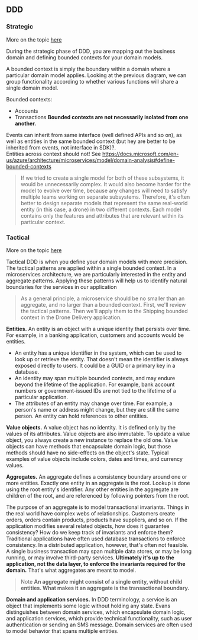 ## DDD

### Strategic

More on the topic [here](https://docs.microsoft.com/en-us/azure/architecture/microservices/model/domain-analysis)

During the strategic phase of DDD, you are mapping out the business domain and defining bounded contexts for your domain models.

A bounded context is simply the boundary within a domain where a particular domain model applies. Looking at the previous diagram, we can group functionality according to whether various functions will share a single domain model.

Bounded contexts:
* Accounts
* Transactions
**Bounded contexts are not necessarily isolated from one another.** 

Events can inherit from same interface (well defined APIs and so on), as well as entities in the same bounded context (but hey are better to be inherited from events, not interface in SDK)?.  
Entities across context should not!
See https://docs.microsoft.com/en-us/azure/architecture/microservices/model/domain-analysis#define-bounded-contexts 
> If we tried to create a single model for both of these subsystems, it would be unnecessarily complex. It would also become harder for the model to evolve over time, because any changes will need to satisfy multiple teams working on separate subsystems. Therefore, it's often better to design separate models that represent the same real-world entity (in this case, a drone) in two different contexts. Each model contains only the features and attributes that are relevant within its particular context.

### Tactical

More on the topic [here](https://docs.microsoft.com/en-us/azure/architecture/microservices/model/tactical-ddd)

Tactical DDD is when you define your domain models with more precision. The tactical patterns are applied within a single bounded context. In a microservices architecture, we are particularly interested in the entity and aggregate patterns. Applying these patterns will help us to identify natural boundaries for the services in our application

> As a general principle, a microservice should be no smaller than an aggregate, and no larger than a bounded context. First, we'll review the tactical patterns. Then we'll apply them to the Shipping bounded context in the Drone Delivery application.

**Entities.** An entity is an object with a unique identity that persists over time. For example, in a banking application, customers and accounts would be entities.
* An entity has a unique identifier in the system, which can be used to look up or retrieve the entity. That doesn't mean the identifier is always exposed directly to users. It could be a GUID or a primary key in a database.
* An identity may span multiple bounded contexts, and may endure beyond the lifetime of the application. For example, bank account numbers or government-issued IDs are not tied to the lifetime of a particular application.
* The attributes of an entity may change over time. For example, a person's name or address might change, but they are still the same person.
An entity can hold references to other entities.

**Value objects.** A value object has no identity. It is defined only by the values of its attributes. Value objects are also immutable. To update a value object, you always create a new instance to replace the old one. Value objects can have methods that encapsulate domain logic, but those methods should have no side-effects on the object's state. Typical examples of value objects include colors, dates and times, and currency values.

**Aggregates.** An aggregate defines a consistency boundary around one or more entities. Exactly one entity in an aggregate is the root. Lookup is done using the root entity's identifier. Any other entities in the aggregate are children of the root, and are referenced by following pointers from the root.

The purpose of an aggregate is to model transactional invariants. Things in the real world have complex webs of relationships. Customers create orders, orders contain products, products have suppliers, and so on. If the application modifies several related objects, how does it guarantee consistency? How do we keep track of invariants and enforce them? Traditional applications have often used database transactions to enforce consistency. In a distributed application, however, that's often not feasible. A single business transaction may span multiple data stores, or may be long running, or may involve third-party services. **Ultimately it's up to the application, not the data layer, to enforce the invariants required for the domain.** That's what aggregates are meant to model.

> Note
> **An aggregate might consist of a single entity, without child entities. What makes it an aggregate is the transactional boundary.**

**Domain and application services.** In DDD terminology, a service is an object that implements some logic without holding any state. Evans distinguishes between domain services, which encapsulate domain logic, and application services, which provide technical functionality, such as user authentication or sending an SMS message. Domain services are often used to model behavior that spans multiple entities.















